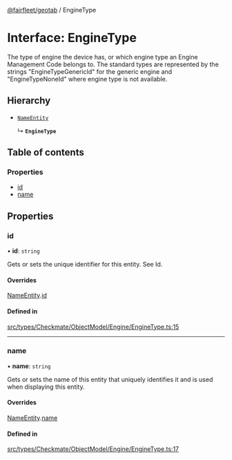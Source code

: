 [@fairfleet/geotab](../README.md) / EngineType

# Interface: EngineType

The type of engine the device has, or which engine type an
 Engine Management Code belongs to. The standard types are represented by the strings
 "EngineTypeGenericId" for the generic engine and "EngineTypeNoneId" where engine type is not
 available.

## Hierarchy

- [`NameEntity`](NameEntity.md)

  ↳ **`EngineType`**

## Table of contents

### Properties

- [id](EngineType.md#id)
- [name](EngineType.md#name)

## Properties

### id

• **id**: `string`

Gets or sets the unique identifier for this entity. See Id.

#### Overrides

[NameEntity](NameEntity.md).[id](NameEntity.md#id)

#### Defined in

[src/types/Checkmate/ObjectModel/Engine/EngineType.ts:15](https://github.com/fairfleet/geotab/blob/d57d931/src/types/Checkmate/ObjectModel/Engine/EngineType.ts#L15)

___

### name

• **name**: `string`

Gets or sets the name of this entity that uniquely identifies it and is used when displaying this entity.

#### Overrides

[NameEntity](NameEntity.md).[name](NameEntity.md#name)

#### Defined in

[src/types/Checkmate/ObjectModel/Engine/EngineType.ts:17](https://github.com/fairfleet/geotab/blob/d57d931/src/types/Checkmate/ObjectModel/Engine/EngineType.ts#L17)
